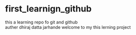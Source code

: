 # first_learnign_github
this a learning repo fo git and github
<br>
auther dhiraj datta jarhande welcome to my this lerning  project
